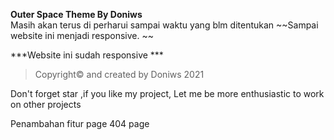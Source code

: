 **Outer Space Theme By Doniws**<br>
Masih akan terus di perharui sampai waktu yang blm ditentukan
~~Sampai website ini menjadi responsive. ~~

***Website ini sudah responsive ***

>Copyright© and created by Doniws 2021

Don't forget star ,if you like my project,
Let me be more enthusiastic to work on other projects


Penambahan fitur page 404 page 
